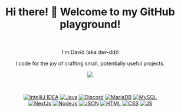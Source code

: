 <h1 align="center">Hi there! 👋 Welcome to my GitHub playground!</h1>
<br>
<p align="center">
  I'm David (aka dav-dd)!
</p>
<p align="center">
  I code for the joy of crafting small, potentially useful projects.
</p>
<p align="center">
  <img src="https://komarev.com/ghpvc/?username=dav-dd&label=Profile%20views&color=1ED520&style=flat" />
</p>
<br>
<p align="center">
  <a href="https://www.jetbrains.com/idea/"><img src="https://img.shields.io/badge/IntelliJ_IDEA-000000.svg?style=for-the-badge&logo=intellij-idea&logoColor=white" alt="IntelliJ IDEA"></a>
  <a href="https://www.java.com/"><img src="https://img.shields.io/badge/java-%23ED8B00.svg?style=for-the-badge&logo=openjdk&logoColor=white" alt="Java"></a>
  <a href="https://discord.gg/wuKBATB89S"><img src="https://img.shields.io/badge/Discord-5865F2?style=for-the-badge&logo=discord&logoColor=white" alt="Discord"></a>
  <a href="https://mariadb.com/"><img src="https://img.shields.io/badge/MariaDB-003545?style=for-the-badge&logo=mariadb&logoColor=white" alt="MariaDB"></a>
  <a href="https://mysql.com/"><img src="https://img.shields.io/badge/MySQL-005C84?style=for-the-badge&logo=mysql&logoColor=white" alt="MySQL"></a>
  <br>
  <a href="https://nextjs.com/"><img src="https://img.shields.io/badge/next%20js-000000?style=for-the-badge&logo=nextdotjs&logoColor=white" alt="NextJs"></a>
  <a href="https://nodejs.com/"><img src="https://img.shields.io/badge/Node%20js-339933?style=for-the-badge&logo=nodedotjs&logoColor=white" alt="NodeJs"></a>
  <a href="https://www.json.org/"><img src="https://img.shields.io/badge/json-5E5C5C?style=for-the-badge&logo=json&logoColor=white" alt="JSON"></a>
  <a href="https://developer.mozilla.org/en-US/docs/Web/HTML"><img src="https://img.shields.io/badge/HTML5-E34F26?style=for-the-badge&logo=html5&logoColor=white" alt="HTML"></a>
  <a href="https://developer.mozilla.org/en-US/docs/Web/CSS"><img src="https://img.shields.io/badge/CSS3-1572B6?style=for-the-badge&logo=css3&logoColor=white" alt="CSS"></a>
  <a href="https://developer.mozilla.org/en-US/docs/Web/JavaScript"><img src="https://img.shields.io/badge/JavaScript-323330?style=for-the-badge&logo=javascript&logoColor=F7DF1E" alt="JS"></a>
</p>


